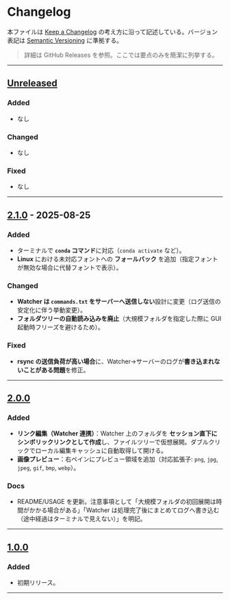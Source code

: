 # Changelog

本ファイルは [Keep a Changelog](https://keepachangelog.com/ja/1.1.0/) の考え方に沿って記述している。バージョン表記は [Semantic Versioning](https://semver.org/lang/ja/) に準拠する。

> 詳細は GitHub Releases を参照。ここでは要点のみを簡潔に列挙する。

---

## [Unreleased]

### Added

* なし

### Changed

* なし

### Fixed

* なし

---

## [2.1.0] - 2025-08-25

### Added

* ターミナルで **`conda` コマンド**に対応（`conda activate` など）。
* **Linux** における未対応フォントへの **フォールバック** を追加（指定フォントが無効な場合に代替フォントで表示）。

### Changed

* **Watcher は `commands.txt` をサーバーへ送信しない**設計に変更（ログ送信の安定化に伴う挙動変更）。
* **フォルダツリーの自動読み込みを廃止**（大規模フォルダを指定した際に GUI 起動時フリーズを避けるため）。

### Fixed

* **rsync の送信負荷が高い場合**に、Watcher→サーバーのログが**書き込まれないことがある問題**を修正。

---

## [2.0.0]

### Added

* **リンク編集（Watcher 連携）**：Watcher 上のフォルダを **セッション直下にシンボリックリンクとして作成**し、ファイルツリーで仮想展開。ダブルクリックでローカル編集キャッシュに自動取得して開ける。
* **画像プレビュー**：右ペインにプレビュー領域を追加（対応拡張子: `png`, `jpg`, `jpeg`, `gif`, `bmp`, `webp`）。

### Docs

* README/USAGE を更新。注意事項として「大規模フォルダの初回展開は時間がかかる場合がある」「Watcher は処理完了後にまとめてログへ書き込む（途中経過はターミナルで見えない）」を明記。

---

## [1.0.0]

### Added

* 初期リリース。

---

[Unreleased]: https://github.com/ri0097fx/SyncTerm-IDE/compare/v2.1.0...HEAD
[2.1.0]: https://github.com/ri0097fx/SyncTerm-IDE/compare/v2.0.0...v2.1.0
[2.0.0]: https://github.com/ri0097fx/SyncTerm-IDE/releases/tag/v2.0.0
[1.0.0]: https://github.com/ri0097fx/SyncTerm-IDE/releases/tag/v1.0.0
